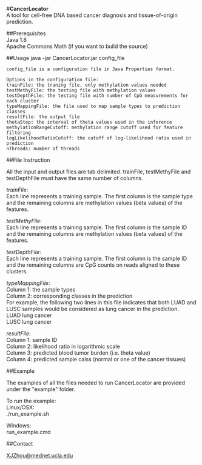 
#**CancerLocator**  
A tool for cell-free DNA based cancer diagnosis and tissue-of-origin prediction.

##Prerequisites  
Java 1.8  
Apache Commons Math (if you want to build the source)


##Usage
java -jar CancerLocator.jar config_file

    config_file is a configuration file in Java Properties format.
    
    Options in the configuration file:
    trainFile: the traning file, only methylation values needed
    testMethyFile: the testing file with methylation values
    testDepthFile: the testing file with number of CpG measurements for each cluster
    typeMappingFile: the file used to map sample types to prediction classes
    resultFile: the output file
    thetaStep: the interval of theta values used in the inference
    methylationRangeCutoff: methylation range cutoff used for feature filtering
    logLikelihoodRatioCutoff: the cutoff of log-likelihood ratio used in prediction
    nThreads: number of threads


##File Instruction  

All the input and output files are tab delimited. trainFile, testMethyFile and testDepthFile must have the same number of columns. 

_trainFile_:   
    Each line represents a training sample. The first column is the sample type and the remaining columns are methylation values (beta values) of the features.  

_testMethyFile_:  
    Each line represents a training sample. The first column is the sample ID and the remaining columns are methylation values (beta values) of the features.

_testDepthFile_:  
    Each line represents a training sample. The first column is the sample ID and the remaining columns are CpG counts on reads aligned to these clusters.

_typeMappingFile_:  
    Column 1: the sample types  
    Column 2: corresponding classes in the prediction  
    For example, the following two lines in this file indicates that both LUAD and LUSC samples would be considered as lung cancer in the prediction.  
    LUAD    lung cancer  
    LUSC    lung cancer  

_resultFile_:  
    Column 1: sample ID  
    Column 2: likelihood ratio in logarithmic scale  
    Column 3: predicted blood tumor burden (i.e. theta value)  
    Column 4: predicted sample calss (normal or one of the cancer tissues)  
 

##Example

The examples of all the files needed to run CancerLocator are provided under the "example" folder.  

To run the example:  
Linux/OSX:  
./run_example.sh

Windows:  
run_example.cmd


##Contact

XJZhou@mednet.ucla.edu
